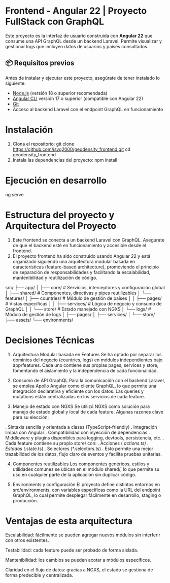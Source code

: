 # Frontend - Angular 22 | Proyecto FullStack con GraphQL

Este proyecto es la interfaz de usuario construida con **Angular 22** que consume una API GraphQL desde un backend Laravel. Permite visualizar y gestionar logs que incluyen datos de usuarios y países consultados.

## 📦 Requisitos previos

Antes de instalar y ejecutar este proyecto, asegúrate de tener instalado lo siguiente:

- [Node.js](https://nodejs.org/) (versión 18 o superior recomendada)
- [Angular CLI](https://angular.io/cli) versión 17 o superior (compatible con Angular 22)
- [Git](https://git-scm.com/)
- Acceso al backend Laravel con el endpoint GraphQL en funcionamiento

# Instalación

1. Clona el repositorio:
   git clone https://github.com/jsvg2000/geodensity_frontend.git
   cd geodensity_frontend
2. Instala las dependencias del proyecto:
   npm install

# Ejecución en desarrollo

ng serve

# Estructura del proyecto y Arquitectura del Proyecto

1. Este frontend se conecta a un backend Laravel con GraphQL. Asegúrate de que el backend esté en funcionamiento y accesible desde el frontend.
2. El proyecto frontend ha sido construido usando Angular 22 y está organizado siguiendo una arquitectura modular basada en características (feature-based architecture), promoviendo el principio de separación de responsabilidades y facilitando la escalabilidad, mantenibilidad y reutilización de código.

src/
├── app/
│ ├── core/ # Servicios, interceptores y configuración global
│ ├── shared/ # Componentes, directivas y pipes reutilizables
│ └── features/
│ ├── countries/ # Módulo de gestión de países
│ │ ├── pages/ # Vistas específicas
│ │ ├── services/ # Lógica de negocio y consumo de GraphQL
│ │ └── store/ # Estado manejado con NGXS
│ └── logs/ # Módulo de gestión de logs
│ ├── pages/
│ ├── services/
│ └── store/
├── assets/
└── environments/

# Decisiones Técnicas

1.  Arquitectura Modular basada en Features
    Se ha optado por separar los dominios del negocio (countries, logs) en módulos independientes bajo app/features. Cada uno contiene sus propias pages, services y store, fomentando el aislamiento y la independencia de cada funcionalidad.

2.  Consumo de API GraphQL
    Para la comunicación con el backend Laravel, se emplea Apollo Angular como cliente GraphQL, lo que permite una integración declarativa y eficiente con los datos. Las queries y mutations están centralizadas en los servicios de cada feature.

3.  Manejo de estado con NGXS
    Se utilizó NGXS como solución para manejo de estado global y local de cada feature. Algunas razones clave para su elección:

. Sintaxis sencilla y orientada a clases (TypeScript-friendly)
. Integración limpia con Angular
. Compatibilidad con inyección de dependencias
. Middleware y plugins disponibles para logging, devtools, persistencia, etc.
. Cada feature contiene su propio store/ con:
. Acciones (_.actions.ts)
. Estados (_.state.ts)
. Selectores (\*.selectors.ts)
. Esto permite una mejor trazabilidad de los datos, flujo claro de eventos y facilita pruebas unitarias.

4.  Componentes reutilizables
    Los componentes genéricos, estilos y utilidades comunes se ubican en el módulo shared/, lo que permite su uso en cualquier parte de la aplicación sin duplicar código.

5.  Environments y configuración
    El proyecto define distintos entornos en src/environments, con variables específicas como la URL del endpoint GraphQL, lo cual permite desplegar fácilmente en desarrollo, staging o producción.

# Ventajas de esta arquitectura

Escalabilidad: fácilmente se pueden agregar nuevos módulos sin interferir con otros existentes.

Testabilidad: cada feature puede ser probado de forma aislada.

Mantenibilidad: los cambios se pueden acotar a módulos específicos.

Claridad en el flujo de datos: gracias a NGXS, el estado se gestiona de forma predecible y centralizada.
